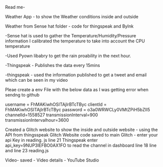 Read me- 


Weather App - to show the Weather conditions inside and outside 

Weather from Sense hat folder - code for thingspeak and Bylnk 

-Sense hat is used to gather the Temperature/Humidity/Pressure information 
I calibrated the temperature to take into account the CPU temperature 

-Used Pyown libabry to get the rain proability in the next hour. 

-Thingspeak - Publishes the  data every 15mins

-thingspeak - used the information published to get a tweet and email which can be seen in my video 

Pleae create a env File with the below data as I was getting error when sendng to github

username = FhMAKiwhOSITAjIrBTcTByc
clientId = FhMAKiwhOSITAjIrBTcTByc
password = o3a0WRWCLy0VMtZPiH5bZII5
channelId=1558527
transmissionInterval=900
transmissionIntervalhour=3600

Created a Glitch website to show the inside and outside website - using the API from thingsspeak
Glitch Website code saved to main
Glitch - enter your api Key in reading. js line 21 
Thingspeak enter api_key=9NUP3IEFBO0AX1FO to read the channel in dashboard line 18 line  and line 23 reading.js


 Video- saved - Video details - YouTube Studio
